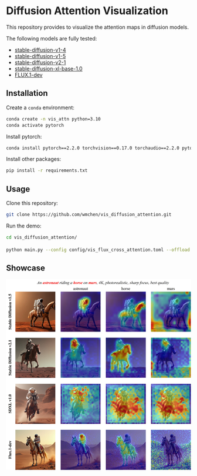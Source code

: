 # Diffusion Attention Visualization

This repository provides to visualize the attention maps in diffusion models.

The following models are fully tested:

- [stable-diffusion-v1-4](https://huggingface.co/CompVis/stable-diffusion-v1-4)
- [stable-diffusion-v1-5](https://huggingface.co/stable-diffusion-v1-5/stable-diffusion-v1-5)
- [stable-diffusion-v2-1](https://huggingface.co/stabilityai/stable-diffusion-2-1)
- [stable-diffusion-xl-base-1.0](https://huggingface.co/stabilityai/stable-diffusion-xl-base-1.0)
- [FLUX.1-dev](https://huggingface.co/black-forest-labs/FLUX.1-dev)


## Installation

Create a `conda` environment:

```bash
conda create -n vis_attn python=3.10
conda activate pytorch
```

Install pytorch:

```bash
conda install pytorch==2.2.0 torchvision==0.17.0 torchaudio==2.2.0 pytorch-cuda=11.8 -c pytorch -c nvidia
```

Install other packages:

```bash
pip install -r requirements.txt
```


## Usage

Clone this repository:

```bash
git clone https://github.com/wmchen/vis_diffusion_attention.git
```

Run the demo:

```bash
cd vis_diffusion_attention/

python main.py --config config/vis_flux_cross_attention.toml --offload
```

## Showcase

![Flux Cross Attention](./demo/demo.jpg)
